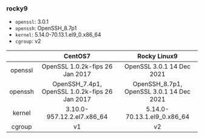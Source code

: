 ### rocky9

- `openssl`: 3.0.1
- `openssh`: OpenSSH_8.7p1
- `kernel`: 5.14.0-70.13.1.el9_0.x86_64
- `cgroup`: v2

| 	       | CentOS7                                              | Rocky Linux9                                 |
|:-------:|:----------------------------------------------------:|:--------------------------------------------:|
| openssl | OpenSSL 1\.0\.2k\-fips  26 Jan 2017                  | OpenSSL 3\.0\.1 14 Dec 2021                  |
| openssh | OpenSSH\_7\.4p1, OpenSSL 1\.0\.2k\-fips  26 Jan 2017 | OpenSSH\_8\.7p1, OpenSSL 3\.0\.1 14 Dec 2021 |
| kernel  | 3\.10\.0\-957\.12\.2\.el7\.x86\_64                   | 5\.14\.0\-70\.13\.1\.el9\_0\.x86\_64         |
| cgroup  | v1                                                   | v2                                           |
